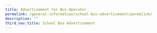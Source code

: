 ```yaml
---
title: Advertisement for Bus Operator
permalink: /general-information/school-bus-advertisement/permalink/
description: ""
third_nav_title: School Bus Advertisement
---
```

